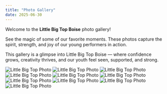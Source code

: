 ```yaml
---
title: "Photo Gallery"
date: 2025-06-30
---
```


Welcome to the **Little Big Top Boise** photo gallery!

See the magic of some of our favorite moments. These photos capture the  spirit, strength, and joy of our young performers in action.

This gallery  is a glimpse into Little Big Top Boise — where confidence grows, creativity thrives, and our youth feel seen, supported, and strong. 

![Little Big Top Photo](/images/gallery/gallery1.jpg)
![Little Big Top Photo](/images/gallery/gallery2.jpg)
![Little Big Top Photo](/images/gallery/gallery3.jpg)
![Little Big Top Photo](/images/gallery/gallery4.jpg)
![Little Big Top Photo](/images/gallery/gallery5.jpg)
![Little Big Top Photo](/images/gallery/gallery6.jpg)
![Little Big Top Photo](/images/gallery/gallery7.jpg)
![Little Big Top Photo](/images/gallery/gallery8.jpg)
![Little Big Top Photo](/images/gallery/gallery9.jpg)
![Little Big Top Photo](/images/gallery/gallery10.jpg)
